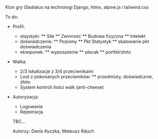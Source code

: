 Klon gry Gladiatus na technologi Django, htmx, alpine.js i tailwind.css


To do:

* Profil:
  - staystyki:
    ** Siła
    ** Zwinność
    ** Budowa fizyczna
    ** Intelekt
  - doświadczenie:
    ** Poziomy
    ** Pkt Statystyk
    ** skalowanie pkt doświadczenia
  - ekwipunek:
    ** wyposażenie
    ** plecak
    ** portfel/złoto


* Walka:
  - 2/3 lokalizacje z 3/4 przeciwnikami
  - Loot z pokonanych przeciwników:
    ** przedmioty, doświadcznie, złoto
  - System kontroli ilości walk (anti-cheese)

* Autoryzacja:
  - Logowanie
  - Rejestracja


  TBC...


  Autorzy: Denis Kuczka, Mateusz Rduch
  
